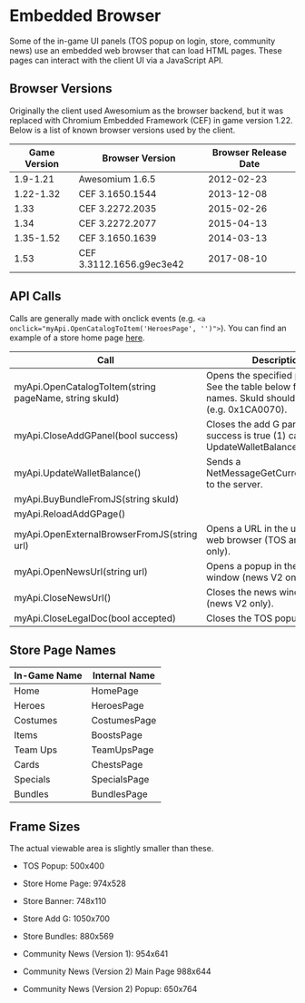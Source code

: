 # Embedded Browser

Some of the in-game UI panels (TOS popup on login, store, community news) use an embedded web browser that can load HTML pages. These pages can interact with the client UI via a JavaScript API.

## Browser Versions

Originally the client used Awesomium as the browser backend, but it was replaced with Chromium Embedded Framework (CEF) in game version 1.22. Below is a list of known browser versions used by the client.

| Game Version | Browser Version          | Browser Release Date |
| ------------ | ------------------------ | -------------------- |
| 1.9-1.21     | Awesomium 1.6.5          | 2012-02-23           |
| 1.22-1.32    | CEF 3.1650.1544          | 2013-12-08           |
| 1.33         | CEF 3.2272.2035          | 2015-02-26           |
| 1.34         | CEF 3.2272.2077          | 2015-04-13           |
| 1.35-1.52    | CEF 3.1650.1639          | 2014-03-13           |
| 1.53         | CEF 3.3112.1656.g9ec3e42 | 2017-08-10           |

## API Calls

Calls are generally made with onclick events (e.g. ```<a onclick="myApi.OpenCatalogToItem('HeroesPage', '')">```). You can find an example of a store home page [here](https://github.com/Crypto137/MHServerEmuWebAssets/tree/master/store).

| Call                                                   | Description                                                                                                   |
| ------------------------------------------------------ | ------------------------------------------------------------------------------------------------------------- |
| myApi.OpenCatalogToItem(string pageName, string skuId) | Opens the specified page / item. See the table below for page names. SkuId should be in hex (e.g. 0x1CA0070). |
| myApi.CloseAddGPanel(bool success)                     | Closes the add G panel. If success is true (1) calls UpdateWalletBalance.                                     |
| myApi.UpdateWalletBalance()                            | Sends a NetMessageGetCurrencyBalance to the server.                                                           |
| myApi.BuyBundleFromJS(string skuId)                    |                                                                                                               |
| myApi.ReloadAddGPage()                                 |                                                                                                               |
| myApi.OpenExternalBrowserFromJS(string url)            | Opens a URL in the user's default web browser (TOS and news only).                                            |
| myApi.OpenNewsUrl(string url)                          | Opens a popup in the news window (news V2 only).                                                              |
| myApi.CloseNewsUrl()                                   | Closes the news window popup (news V2 only).                                                                  |
| myApi.CloseLegalDoc(bool accepted)                     | Closes the TOS popup.                                                                                         |

## Store Page Names

| In-Game Name | Internal Name |
| ------------ | ------------- |
| Home         | HomePage      |
| Heroes       | HeroesPage    |
| Costumes     | CostumesPage  |
| Items        | BoostsPage    |
| Team Ups     | TeamUpsPage   |
| Cards        | ChestsPage    |
| Specials     | SpecialsPage  |
| Bundles      | BundlesPage   |

## Frame Sizes

The actual viewable area is slightly smaller than these.

- TOS Popup: 500x400

- Store Home Page: 974x528

- Store Banner: 748x110

- Store Add G: 1050x700

- Store Bundles: 880x569

- Community News (Version 1): 954x641

- Community News (Version 2) Main Page 988x644

- Community News (Version 2) Popup: 650x764
